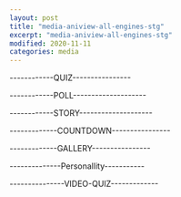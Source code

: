 ```yaml
---
layout: post
title: "media-aniview-all-engines-stg"
excerpt: "media-aniview-all-engines-stg"
modified: 2020-11-11
categories: media
---
```


------------QUIZ----------------
<div style="marginTop: 150px" class="apester-media" data-media-id="5fbe81af4a2c402f93e86bc8" height="350"></div>

------------POLL--------------------

<div style="width: 360px">
    <div style="marginTop: 150px" class="apester-media" data-media-id="5fbe81bb4a2c404600e86bc9" height="350"></div>
</div>

------------STORY--------------------

<div style="marginTop: 150px" class="apester-media" data-media-id="5fbe82ceb2a32b0016967c8b" height="512"> </div>

-------------COUNTDOWN----------------

<div style="marginTop: 150px" class="apester-media" data-media-id="5fbe81a54a2c40bb24e86bc7" height="404"></div>

-------------GALLERY----------------

<div style="marginTop: 150px" class="apester-media" data-media-id="5fbe819b4a2c40c7bae86bc6" height="512"></div>

--------------Personallity-----------

<div style="marginTop: 150px" class="apester-media" data-media-id="5fbe818e4a2c40f13be86bc5" height="350"></div>

---------------VIDEO-QUIZ-------------

<div style="width: 320px">
    <div style="marginTop: 150px" class="apester-media" data-media-id="5fbe81824a2c4084c1e86bc4" height="388"></div>
</div>

<script async src="https://static.stg.apester.com/js/sdk/latest/apester-sdk.js"></script>